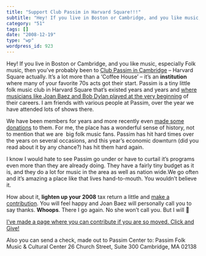 ```yaml
---
title: "Support Club Passim in Harvard Square!!!"
subtitle: "Hey! If you live in Boston or Cambridge, and you like music, especially Folk music, then you’ve prob..."
category: "51"
tags: []
date: "2008-12-19"
type: "wp"
wordpress_id: 923
---
```

Hey! If you live in Boston or Cambridge, and you like music, especially Folk music, then you’ve probably been to [Club Passim in Cambridge](http://www.clubpassim.org/) – Harvard Square actually. It’s a lot more than a ‘Coffee House’ – it’s an **institution** where many of your favorite 70s acts got their start.
Passim is a tiny little folk music club in Harvard Square that’s existed years and years and [where musicians like Joan Baez and Bob Dylan played at the very beginning](http://www.clubpassim.org/Page.asp?n=12788&snid=123649884&org=clubpassim.org) of their careers. I am friends with various people at Passim, over the year we have attended lots of shows there.

We have been members for years and more recently even [made some donations](http://www.firstgiving.com/pitosalas) to them. For me, the place has a wonderful sense of history, not to mention that we are  big folk music fans. Passim has hit hard times over the years on several occasions, and this year’s economic downturn (did you read about it by any chance?) has hit them hard again.

I know I would hate to see Passim go under or have to curtail it’s programs even more than they are already doing. They have a fairly tiny budget as it is, and they do a lot for music in the area as well as nation wide.We go often and it’s amazing a place like that lives hand-to-mouth. You wouldn’t believe it.

How about it, **lighten up your 2008** tax return a little and [make a contribution](http://www.firstgiving.com/pitosalas). You will feel happy and Joan Baez will personally call you to say thanks. **Whoops**. There I go again. No she won’t call you. But I will 🙂

[I’ve made a page where you can contribute if you are so moved. Click and Give!](http://www.firstgiving.com/pitosalas)

Also you can send a check, made out to Passim Center to:
Passim Folk Music & Cultural Center
26 Church Street, Suite 300
Cambridge, MA 02138